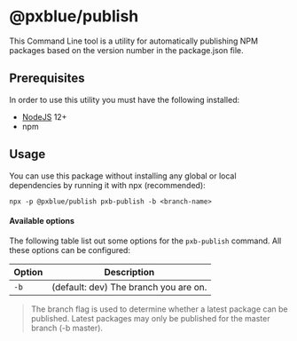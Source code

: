 # @pxblue/publish

This Command Line tool is a utility for automatically publishing NPM packages based on the version number in the package.json file.

## Prerequisites

In order to use this utility you must have the following installed:

-   [NodeJS](https://nodejs.org/en/download/) 12+
-   npm

## Usage

You can use this package without installing any global or local dependencies by running it with npx (recommended):

```
npx -p @pxblue/publish pxb-publish -b <branch-name>
```

#### Available options

The following table list out some options for the `pxb-publish` command. All these options can be configured:

| Option | Description                           |
| ------ | ------------------------------------- |
| `-b`   | (default: dev) The branch you are on. |

> The branch flag is used to determine whether a latest package can be published. Latest packages may only be published for the master branch (-b master).
